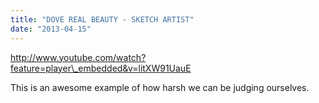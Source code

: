 ```yaml
---
title: "DOVE REAL BEAUTY - SKETCH ARTIST"
date: "2013-04-15"
---
```


http://www.youtube.com/watch?feature=player\_embedded&v=litXW91UauE

This is an awesome example of how harsh we can be judging ourselves.
